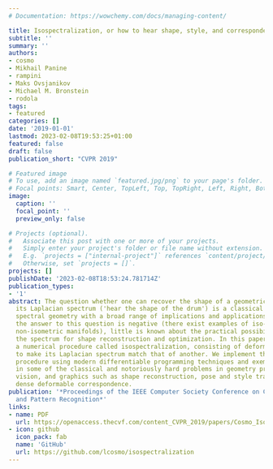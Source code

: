 ```yaml
---
# Documentation: https://wowchemy.com/docs/managing-content/

title: Isospectralization, or how to hear shape, style, and correspondence
subtitle: ''
summary: ''
authors:
- cosmo
- Mikhail Panine
- rampini
- Maks Ovsjanikov
- Michael M. Bronstein
- rodola
tags:
- featured
categories: []
date: '2019-01-01'
lastmod: 2023-02-08T19:53:25+01:00
featured: false
draft: false
publication_short: "CVPR 2019"

# Featured image
# To use, add an image named `featured.jpg/png` to your page's folder.
# Focal points: Smart, Center, TopLeft, Top, TopRight, Left, Right, BottomLeft, Bottom, BottomRight.
image:
  caption: ''
  focal_point: ''
  preview_only: false

# Projects (optional).
#   Associate this post with one or more of your projects.
#   Simply enter your project's folder or file name without extension.
#   E.g. `projects = ["internal-project"]` references `content/project/deep-learning/index.md`.
#   Otherwise, set `projects = []`.
projects: []
publishDate: '2023-02-08T18:53:24.781714Z'
publication_types:
- '1'
abstract: The question whether one can recover the shape of a geometric object from
  its Laplacian spectrum ('hear the shape of the drum') is a classical problem in
  spectral geometry with a broad range of implications and applications. While theoretically
  the answer to this question is negative (there exist examples of iso-spectral but
  non-isometric manifolds), little is known about the practical possibility of using
  the spectrum for shape reconstruction and optimization. In this paper, we introduce
  a numerical procedure called isospectralization, consisting of deforming one shape
  to make its Laplacian spectrum match that of another. We implement the isospectralization
  procedure using modern differentiable programming techniques and exemplify its applications
  in some of the classical and notoriously hard problems in geometry processing, computer
  vision, and graphics such as shape reconstruction, pose and style transfer, and
  dense deformable correspondence.
publication: '*Proceedings of the IEEE Computer Society Conference on Computer Vision
  and Pattern Recognition*'
links:
- name: PDF
  url: https://openaccess.thecvf.com/content_CVPR_2019/papers/Cosmo_Isospectralization_or_How_to_Hear_Shape_Style_and_Correspondence_CVPR_2019_paper.pdf
- icon: github
  icon_pack: fab
  name: 'GitHub'
  url: https://github.com/lcosmo/isospectralization
---
```

